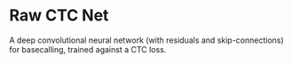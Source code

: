 Raw CTC Net
===========

A deep convolutional neural network (with residuals and skip-connections) for basecalling, trained against a CTC loss.
